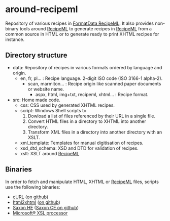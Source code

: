 around-recipeml
===============

Repository of various recipes in [FormatData RecipeML](http://www.formatdata.com/recipeml/). It also provides non-binary tools around [RecipeML](http://www.formatdata.com/recipeml/) to generate recipes in [RecipeML](http://www.formatdata.com/recipeml/) from a common source in HTML or to generate ready to print XHTML recipes for instance.

## Directory structure

- data: Repository of recipes in various formats ordered by language and origin.
  - en, fr, pl... : Recipe language. 2-digit ISO code (ISO 3166-1 alpha-2).
    - scan, marmiton... : Recipe origin like scanned paper documents or website name.
      - aspx, html, img+txt, recipeml, xhtml... : Recipe format.
- src: Home made code.
  - css: CSS used by generated XHTML recipes.
  - script: Windows Shell scripts to 
    1. Dowload a list of files referenced by their URL in a single file.
    2. Convert HTML files in a directory to XHTML into another directory.
    3. Transform XML files in a directory into another directory with an XSLT.
  - xml_template: Templates for manual digitisation of recipes.
  - xsd_dtd_schema: XSD and DTD for validation of recipes.
  - xslt: XSLT around [RecipeML](http://www.formatdata.com/recipeml/)

## Binaries

In order to fetch and manipulate HTML, XHTML or [RecipeML](http://www.formatdata.com/recipeml/) files, scripts use the following binaries:

- [cURL](http://curl.haxx.se/download.html) ([on github](https://github.com/bagder/curl))
- [html2xhtml](http://www.it.uc3m.es/jaf/html2xhtml/) ([on github](https://github.com/jfisteus/html2xhtml))
- [Saxon HE](http://saxon.sourceforge.net/#F9.6HE) ([Saxon CE on github](https://github.com/Saxonica/Saxon-CE))
- [Microsoft® XSL processor](http://www.microsoft.com/en-us/download/details.aspx?id=21714)
